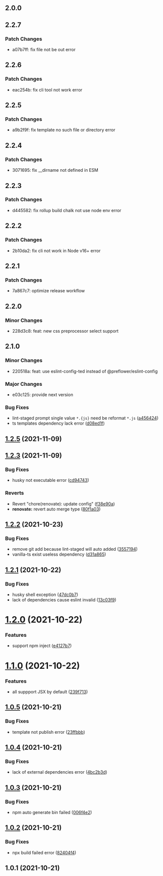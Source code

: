 ## 2.0.0

## 2.2.7

### Patch Changes

- a07b7ff: fix file not be out error

## 2.2.6

### Patch Changes

- eac254b: fix cli tool not work error

## 2.2.5

### Patch Changes

- a9b2f9f: fix template no such file or directory error

## 2.2.4

### Patch Changes

- 3071695: fix \_\_dirname not defined in ESM

## 2.2.3

### Patch Changes

- d445582: fix rollup build chalk not use node env error

## 2.2.2

### Patch Changes

- 2b10da2: fix cli not work in Node v16+ error

## 2.2.1

### Patch Changes

- 7a867c7: optimize release workflow

## 2.2.0

### Minor Changes

- 228d3c8: feat: new css preprocessor select support

## 2.1.0

### Minor Changes

- 220518a: feat: use eslint-config-ted instead of @preflower/eslint-config

### Major Changes

- e03c125: provide next version

### Bug Fixes

- lint-staged prompt single value `*.{js}` need be reformat `*.js` ([a456424](https://github.com/preflower/easy-cli/commit/a456424d32a6ad4502fbdeb77e661ea88118290a))
- ts templates dependency lack error ([d08ed1f](https://github.com/preflower/easy-cli/commit/d08ed1f340d7c0729b47285d4e6ccf19570ba18b))

## [1.2.5](https://github.com/preflower/easy-cli/compare/v1.2.3...v1.2.5) (2021-11-09)

## [1.2.3](https://github.com/preflower/easy-cli/compare/v1.2.2...v1.2.3) (2021-11-09)

### Bug Fixes

- husky not executable error ([cd94743](https://github.com/preflower/easy-cli/commit/cd9474377d21c415639271879aca389269b47e23))

### Reverts

- Revert "chore(renovate): update config" ([f38e90a](https://github.com/preflower/easy-cli/commit/f38e90a5b4c7d31919c8618d27f09d84d4e33096))
- **renovate:** revert auto merge type ([80f1a03](https://github.com/preflower/easy-cli/commit/80f1a03bac20e675537324443ffe25a536e64b6a))

## [1.2.2](https://github.com/preflower/easy-cli/compare/v1.2.1...v1.2.2) (2021-10-23)

### Bug Fixes

- remove git add because lint-staged will auto added ([3557194](https://github.com/preflower/easy-cli/commit/3557194f0e576a130f9761947f5f53c5fcaa64a4))
- vanilla-ts exist useless dependency ([d31a865](https://github.com/preflower/easy-cli/commit/d31a865607a1f6113877a1e501059fe4d2bdb02b))

## [1.2.1](https://github.com/preflower/easy-cli/compare/v1.2.0...v1.2.1) (2021-10-22)

### Bug Fixes

- husky shell exception ([47dc0b7](https://github.com/preflower/easy-cli/commit/47dc0b771771814d67c0db8acf77651b46bf9435))
- lack of dependencies cause eslint invalid ([13c03f9](https://github.com/preflower/easy-cli/commit/13c03f96e7dd7e4e495f445951bfdd951922a8c0))

# [1.2.0](https://github.com/preflower/easy-cli/compare/v1.1.0...v1.2.0) (2021-10-22)

### Features

- support npm inject ([e4127b7](https://github.com/preflower/easy-cli/commit/e4127b7caad38cd43a052819c6c050467da46eb1))

# [1.1.0](https://github.com/preflower/easy-cli/compare/v1.0.5...v1.1.0) (2021-10-22)

### Features

- all suppport JSX by default ([239f713](https://github.com/preflower/easy-cli/commit/239f713f39fa107bae00efee7269336b97cc0692))

## [1.0.5](https://github.com/preflower/easy-cli/compare/v1.0.4...v1.0.5) (2021-10-21)

### Bug Fixes

- template not publish error ([23ffbbb](https://github.com/preflower/easy-cli/commit/23ffbbbd7c69fd8e24e1002b360ab980b79481b9))

## [1.0.4](https://github.com/preflower/easy-cli/compare/v1.0.3...v1.0.4) (2021-10-21)

### Bug Fixes

- lack of external dependencies error ([4bc2b3d](https://github.com/preflower/easy-cli/commit/4bc2b3db95cb1323364f5c4f503060e325409296))

## [1.0.3](https://github.com/preflower/easy-cli/compare/v1.0.2...v1.0.3) (2021-10-21)

### Bug Fixes

- npm auto generate bin failed ([006f4e2](https://github.com/preflower/easy-cli/commit/006f4e2fd27f8b67397f4e85cc7edc9831bf6f52))

## [1.0.2](https://github.com/preflower/easy-cli/compare/v1.0.1...v1.0.2) (2021-10-21)

### Bug Fixes

- npx build failed error ([82404f4](https://github.com/preflower/easy-cli/commit/82404f48ad8dbbbdbaaa4f570aaa05c76e366997))

## 1.0.1 (2021-10-21)
